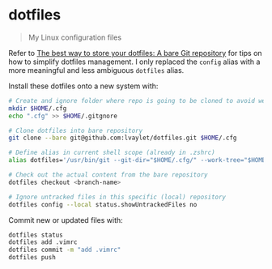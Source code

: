 # dotfiles

> My Linux configuration files

Refer to [The best way to store your dotfiles: A bare Git repository](https://www.atlassian.com/git/tutorials/dotfiles) for tips on how to simplify dotfiles management. I only replaced the `config` alias with a more meaningful and less ambiguous `dotfiles` alias.

Install these dotfiles onto a new system with:
```bash
# Create and ignore folder where repo is going to be cloned to avoid weird recursion problems
mkdir $HOME/.cfg
echo ".cfg" >> $HOME/.gitgnore

# Clone dotfiles into bare repository
git clone --bare git@github.com:lvaylet/dotfiles.git $HOME/.cfg

# Define alias in current shell scope (already in .zshrc)
alias dotfiles='/usr/bin/git --git-dir="$HOME/.cfg/" --work-tree="$HOME"'

# Check out the actual content from the bare repository
dotfiles checkout <branch-name>

# Ignore untracked files in this specific (local) repository
dotfiles config --local status.showUntrackedFiles no
```

Commit new or updated files with:
```bash
dotfiles status
dotfiles add .vimrc
dotfiles commit -m "add .vimrc"
dotfiles push
```
